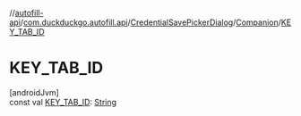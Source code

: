 //[autofill-api](../../../../index.md)/[com.duckduckgo.autofill.api](../../index.md)/[CredentialSavePickerDialog](../index.md)/[Companion](index.md)/[KEY_TAB_ID](-k-e-y_-t-a-b_-i-d.md)

# KEY_TAB_ID

[androidJvm]\
const val [KEY_TAB_ID](-k-e-y_-t-a-b_-i-d.md): [String](https://kotlinlang.org/api/latest/jvm/stdlib/kotlin/-string/index.html)

